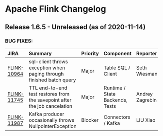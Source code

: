 
<!---
# Licensed to the Apache Software Foundation (ASF) under one
# or more contributor license agreements.  See the NOTICE file
# distributed with this work for additional information
# regarding copyright ownership.  The ASF licenses this file
# to you under the Apache License, Version 2.0 (the
# "License"); you may not use this file except in compliance
# with the License.  You may obtain a copy of the License at
#
#     http://www.apache.org/licenses/LICENSE-2.0
#
# Unless required by applicable law or agreed to in writing, software
# distributed under the License is distributed on an "AS IS" BASIS,
# WITHOUT WARRANTIES OR CONDITIONS OF ANY KIND, either express or implied.
# See the License for the specific language governing permissions and
# limitations under the License.
-->
# Apache Flink Changelog

## Release 1.6.5 - Unreleased (as of 2020-11-14)



### BUG FIXES:

| JIRA | Summary | Priority | Component | Reporter | Contributor |
|:---- |:---- | :--- |:---- |:---- |:---- |
| [FLINK-10964](https://issues.apache.org/jira/browse/FLINK-10964) | sql-client throws exception when paging through finished batch query |  Major | Table SQL / Client | Seth Wiesman | vinoyang |
| [FLINK-11745](https://issues.apache.org/jira/browse/FLINK-11745) | TTL end-to-end test restores from the savepoint after the job cancelation |  Major | Runtime / State Backends, Tests | Andrey Zagrebin | Andrey Zagrebin |
| [FLINK-11987](https://issues.apache.org/jira/browse/FLINK-11987) | Kafka producer occasionally throws NullpointerException |  Blocker | Connectors / Kafka | LIU Xiao | Yu Li |


